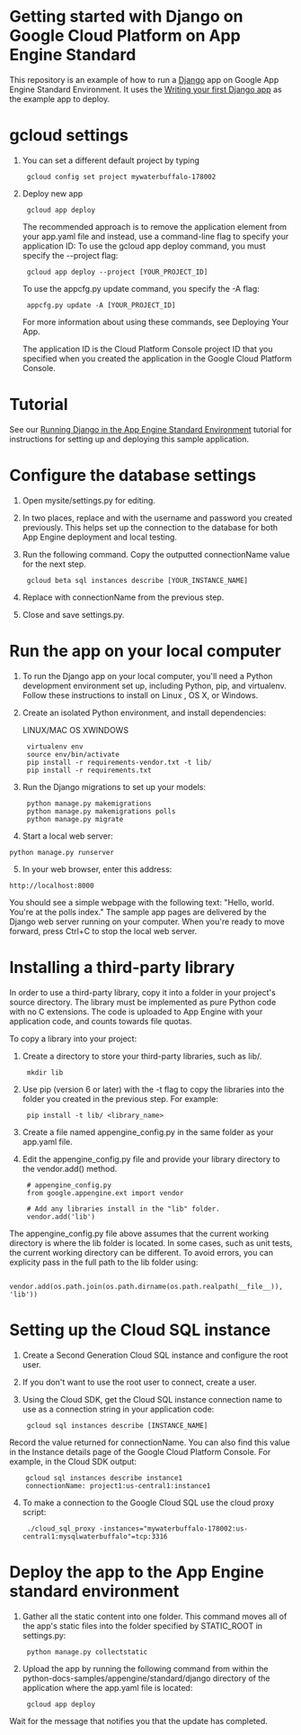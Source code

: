 # Getting started with Django on Google Cloud Platform on App Engine Standard

This repository is an example of how to run a [Django](https://www.djangoproject.com/) 
app on Google App Engine Standard Environment. It uses the 
[Writing your first Django app](https://docs.djangoproject.com/en/1.9/intro/tutorial01/) as the 
example app to deploy.

# gcloud settings

1. You can set a different default project by typing

        gcloud config set project mywaterbuffalo-178002

2. Deploy new app

        gcloud app deploy

	The recommended approach is to remove the application element from your app.yaml file and instead, use a command-line flag to specify your application ID:
	To use the gcloud app deploy command, you must specify the --project flag:

        gcloud app deploy --project [YOUR_PROJECT_ID]

    To use the appcfg.py update command, you specify the -A flag:

        appcfg.py update -A [YOUR_PROJECT_ID]

    For more information about using these commands, see Deploying Your App.

    The application ID is the Cloud Platform Console project ID that you specified when you created the application in the Google Cloud Platform Console.

# Tutorial
See our [Running Django in the App Engine Standard Environment](https://cloud.google.com/python/django/appengine) tutorial for instructions for setting up and deploying this sample application.


# Configure the database settings

1. Open mysite/settings.py for editing.
2. In two places, replace <your-database-user> and <your-database-password> with the username and password you created previously. This helps set up the connection to the database for both App Engine deployment and local testing.
3. Run the following command. Copy the outputted connectionName value for the next step.

        gcloud beta sql instances describe [YOUR_INSTANCE_NAME]

4. Replace <your-cloudsql-connection-string> with connectionName from the previous step.
5. Close and save settings.py.

# Run the app on your local computer

1. To run the Django app on your local computer, you'll need a Python development environment set up, including Python, pip, and virtualenv. Follow these instructions to install on Linux , OS X, or Windows.
2. Create an isolated Python environment, and install dependencies:

    LINUX/MAC OS XWINDOWS

        virtualenv env
        source env/bin/activate
        pip install -r requirements-vendor.txt -t lib/
        pip install -r requirements.txt


3. Run the Django migrations to set up your models:

        python manage.py makemigrations
        python manage.py makemigrations polls
        python manage.py migrate

4. Start a local web server:

`python manage.py runserver`

5. In your web browser, enter this address:

`http://localhost:8000`

You should see a simple webpage with the following text: "Hello, world. You're at the polls index." The sample app pages are delivered by the Django web server running on your computer. When you're ready to move forward, press Ctrl+C to stop the local web server.

# Installing a third-party library

In order to use a third-party library, copy it into a folder in your project's source directory. The library must be implemented as pure Python code with no C extensions. The code is uploaded to App Engine with your application code, and counts towards file quotas.

To copy a library into your project:

1. Create a directory to store your third-party libraries, such as lib/.

        mkdir lib

2. Use pip (version 6 or later) with the -t <directory> flag to copy the libraries into the folder you created in the previous step. For example:

        pip install -t lib/ <library_name>

3. Create a file named appengine_config.py in the same folder as your app.yaml file.

4. Edit the appengine_config.py file and provide your library directory to the vendor.add() method.

        # appengine_config.py
        from google.appengine.ext import vendor

        # Add any libraries install in the "lib" folder.
        vendor.add('lib')

The appengine_config.py file above assumes that the current working directory is where the lib folder is located. In some cases, such as unit tests, the current working directory can be different. To avoid errors, you can explicity pass in the full path to the lib folder using:

        vendor.add(os.path.join(os.path.dirname(os.path.realpath(__file__)), 'lib'))

# Setting up the Cloud SQL instance

1. Create a Second Generation Cloud SQL instance and configure the root user.
2. If you don't want to use the root user to connect, create a user.
3. Using the Cloud SDK, get the Cloud SQL instance connection name to use as a connection string in your application code:

        gcloud sql instances describe [INSTANCE_NAME]

Record the value returned for connectionName. You can also find this value in the Instance details page of the Google Cloud Platform Console. For example, in the Cloud SDK output:

        gcloud sql instances describe instance1
        connectionName: project1:us-central1:instance1

4. To make a connection to the Google Cloud SQL use the cloud proxy script:

        ./cloud_sql_proxy -instances="mywaterbuffalo-178002:us-central1:mysqlwaterbuffalo"=tcp:3316

# Deploy the app to the App Engine standard environment

1. Gather all the static content into one folder. This command moves all of the app's static files into the folder specified by STATIC_ROOT in settings.py:

        python manage.py collectstatic

2. Upload the app by running the following command from within the python-docs-samples/appengine/standard/django directory of the application where the app.yaml file is located:

        gcloud app deploy

Wait for the message that notifies you that the update has completed.